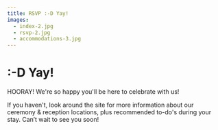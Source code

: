 ```yaml
---
title: RSVP :-D Yay!
images:
  - index-2.jpg
  - rsvp-2.jpg
  - accommodations-3.jpg
---
```


# :-D Yay!

HOORAY! We're so happy you'll be here to celebrate with us!

If you haven't, look around the site for more information about our ceremony &
reception locations, plus recommended to-do's during your stay. Can’t wait
to see you soon!
